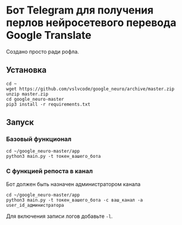 # Бот Telegram для получения перлов нейросетевого перевода Google Translate

Создано просто ради рофла.

## Установка
```
cd ~
wget https://github.com/vslvcode/google_neuro/archive/master.zip
unzip master.zip
cd google_neuro-master
pip3 install -r requirements.txt
```

## Запуск

### Базовый функционал
```
cd ~/google_neuro-master/app
python3 main.py -t токен_вашего_бота
```

### С функцией репоста в канал
Бот должен быть назначен администратором канала
```
cd ~/google_neuro-master/app
python3 main.py -t токен_вашего_бота -c ваш_канал -a user_id_администратора
```

Для включения записи логов добавьте ```-l```.
